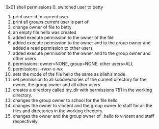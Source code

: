 0x01 shell permissions
0. switched user to betty
1. print user id to current user
2. print all groups current user is part of
3. change owner of file to betty
4. an empty file hello was created 
5. added execute permission to the owner of the file
6. added execute permission to the owner and to the group owner and added a read permission to other users
7.  added execute permission to the owner and to the group owner and other users
8. permissions: owner=NONE, group=NONE, other users=ALL
9. permissions: -rwxr-x-wx
10. sets the mode of the file hello the same as olleh’s mode.
11. set permission to all subdirectories of the current directory for the owner, the group owner and all other users
12. creates a directory called my_dir with permissions 751 in the working directory.
13. changes the group owner to school for the file hello
14.  changes the owner to vincent and the group owner to staff for all the files and directories in the working directory.
15. changes the owner and the group owner of _hello to vincent and staff respectively.
